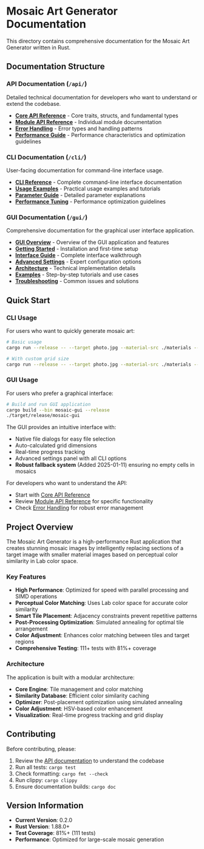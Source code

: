 # Mosaic Art Generator Documentation

This directory contains comprehensive documentation for the Mosaic Art Generator written in Rust.

## Documentation Structure

### API Documentation (`/api/`)

Detailed technical documentation for developers who want to understand or extend the codebase.

- **[Core API Reference](api/core.md)** - Core traits, structs, and fundamental types
- **[Module API Reference](api/modules.md)** - Individual module documentation
- **[Error Handling](api/error-handling.md)** - Error types and handling patterns
- **[Performance Guide](api/performance.md)** - Performance characteristics and optimization guidelines

### CLI Documentation (`/cli/`)

User-facing documentation for command-line interface usage.

- **[CLI Reference](cli/reference.md)** - Complete command-line interface documentation
- **[Usage Examples](cli/examples.md)** - Practical usage examples and tutorials
- **[Parameter Guide](cli/parameters.md)** - Detailed parameter explanations
- **[Performance Tuning](cli/performance.md)** - Performance optimization guidelines

### GUI Documentation (`/gui/`)

Comprehensive documentation for the graphical user interface application.

- **[GUI Overview](gui/index.md)** - Overview of the GUI application and features
- **[Getting Started](gui/getting-started.md)** - Installation and first-time setup
- **[Interface Guide](gui/interface-guide.md)** - Complete interface walkthrough
- **[Advanced Settings](gui/advanced-settings.md)** - Expert configuration options
- **[Architecture](gui/architecture.md)** - Technical implementation details
- **[Examples](gui/examples.md)** - Step-by-step tutorials and use cases
- **[Troubleshooting](gui/troubleshooting.md)** - Common issues and solutions

## Quick Start

### CLI Usage

For users who want to quickly generate mosaic art:

```bash
# Basic usage
cargo run --release -- --target photo.jpg --material-src ./materials --output mosaic.jpg

# With custom grid size
cargo run --release -- --target photo.jpg --material-src ./materials --output mosaic.jpg --grid-w 100 --grid-h 75
```

### GUI Usage

For users who prefer a graphical interface:

```bash
# Build and run GUI application
cargo build --bin mosaic-gui --release
./target/release/mosaic-gui
```

The GUI provides an intuitive interface with:

- Native file dialogs for easy file selection
- Auto-calculated grid dimensions
- Real-time progress tracking
- Advanced settings panel with all CLI options
- **Robust fallback system** (Added 2025-01-11) ensuring no empty cells in mosaics

For developers who want to understand the API:

- Start with [Core API Reference](api/core.md)
- Review [Module API Reference](api/modules.md) for specific functionality
- Check [Error Handling](api/error-handling.md) for robust error management

## Project Overview

The Mosaic Art Generator is a high-performance Rust application that creates stunning mosaic images by intelligently replacing sections of a target image with smaller material images based on perceptual color similarity in Lab color space.

### Key Features

- **High Performance**: Optimized for speed with parallel processing and SIMD operations
- **Perceptual Color Matching**: Uses Lab color space for accurate color similarity
- **Smart Tile Placement**: Adjacency constraints prevent repetitive patterns
- **Post-Processing Optimization**: Simulated annealing for optimal tile arrangement
- **Color Adjustment**: Enhances color matching between tiles and target regions
- **Comprehensive Testing**: 111+ tests with 81%+ coverage

### Architecture

The application is built with a modular architecture:

- **Core Engine**: Tile management and color matching
- **Similarity Database**: Efficient color similarity caching
- **Optimizer**: Post-placement optimization using simulated annealing
- **Color Adjustment**: HSV-based color enhancement
- **Visualization**: Real-time progress tracking and grid display

## Contributing

Before contributing, please:

1. Review the [API documentation](api/) to understand the codebase
2. Run all tests: `cargo test`
3. Check formatting: `cargo fmt --check`
4. Run clippy: `cargo clippy`
5. Ensure documentation builds: `cargo doc`

## Version Information

- **Current Version**: 0.2.0
- **Rust Version**: 1.88.0+
- **Test Coverage**: 81%+ (111 tests)
- **Performance**: Optimized for large-scale mosaic generation
